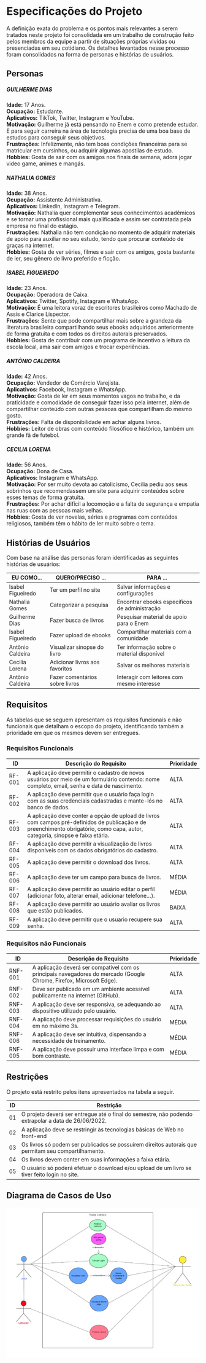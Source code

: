 # Especificações do Projeto

A definição exata do problema e os pontos mais relevantes a serem tratados neste projeto foi consolidada em um trabalho de construção feito pelos membros da equipe a partir de situações próprias vividas ou presenciadas em seu cotidiano. Os detalhes levantados nesse processo foram consolidados na forma de personas e histórias de usuários.

## Personas

##### GUILHERME DIAS
**Idade:** 17 Anos.  
**Ocupação:** Estudante.  
**Aplicativos:** TikTok, Twitter, Instagram e YouTube.  
**Motivação:** Guilherme já está pensando no Enem e como pretende estudar. E para seguir carreira na área de tecnologia precisa de uma boa base de estudos para conseguir seus objetivos.  
**Frustrações:** Infelizmente, não tem boas condições financeiras para se matricular em cursinhos, ou adquirir algumas apostilas de estudo.  
**Hobbies:** Gosta de sair com os amigos nos finais de semana, adora jogar video game, animes e mangás.  

##### NATHALIA GOMES 
**Idade:** 38 Anos.  
**Ocupação:** Assistente Administrativa.  
**Aplicativos:** Linkedin, Instagram e Telegram.  
**Motivação:** Nathalia quer complementar seus conhecimentos acadêmicos e se tornar uma profissional mais qualificada e assim ser contratada pela empresa no final do estágio.  
**Frustrações:** Nathalia não tem condição no momento de adquirir materiais de apoio para auxiliar no seu estudo, tendo que procurar conteúdo de graças na internet.  
**Hobbies:** Gosta de ver séries, filmes e sair com os amigos, gosta bastante de ler, seu gênero de livro preferido e ficção.  

##### ISABEL FIGUEIREDO
**Idade:** 23 Anos.  
**Ocupação:** Operadora de Caixa.  
**Aplicativos:** Twitter, Spotify, Instagram e WhatsApp.  
**Motivação:** É uma leitora voraz de escritores brasileiros como Machado de Assis e Clarice Lispector.  
**Frustrações:** Sente que pode compartilhar mais sobre a grandeza da literatura brasileira compartilhando seus ebooks adquiridos anteriormente de forma gratuita e com todos os direitos autorais preservados.  
**Hobbies:** Gosta de contribuir com um programa de incentivo a leitura da escola local, ama sair com amigos e trocar experiências.  

##### ANTÔNIO CALDEIRA
**Idade:** 42 Anos.  
**Ocupação:** Vendedor de Comércio Varejista.  
**Aplicativos:** Facebook, Instagram e WhatsApp.  
**Motivação:** Gosta de ler em seus momentos vagos no trabalho, e da praticidade e comodidade de conseguir fazer isso pela internet, além de compartilhar conteúdo com outras pessoas que compartilham do mesmo gosto.  
**Frustrações:** Falta de disponibilidade em achar alguns livros.  
**Hobbies:** Leitor de obras com conteúdo filosófico e histórico, também um grande fã de futebol.  

##### CECILIA LORENA
**Idade:** 56 Anos.  
**Ocupação:** Dona de Casa.  
**Aplicativos:** Instagram e WhatsApp.  
**Motivação:** Por ser muito devota ao catolicismo, Cecília pediu aos seus sobrinhos que recomendassem um site para adquirir conteúdos sobre esses temas de forma gratuita.  
**Frustrações:** Por achar difícil a locomoção e a falta de segurança e empatia nas ruas com as pessoas mais velhas.  
**Hobbies:** Gosta de ver novelas, séries e programas com conteúdos religiosos, também têm o hábito de ler muito sobre o tema.  



## Histórias de Usuários

Com base na análise das personas foram identificadas as seguintes histórias de usuários:

|EU COMO...          | QUERO/PRECISO ...                  |PARA ...                                     |
|--------------------|------------------------------------|---------------------------------------------|
|Isabel Figueiredo   |Ter um perfil no site               |Salvar informações e configurações           |
|Nathalia Gomes      |Categorizar a pesquisa              |Encontrar ebooks específicos de administração|
|Guilherme Dias      |Fazer busca de livros               |Pesquisar material de apoio para o Enem      |
|Isabel Figueiredo   |Fazer upload de ebooks              |Compartilhar materiais com a comunidade      |
|Antônio Caldeira    |Visualizar sinopse do livro         |Ter informação sobre o material disponível   |
|Cecilia Lorena      |Adicionar livros aos favoritos      |Salvar os melhores materiais                 |
|Antônio Caldeira    |Fazer comentários sobre livros      |Interagir com leitores com mesmo interesse   |

## Requisitos

As tabelas que se seguem apresentam os requisitos funcionais e não funcionais que detalham o escopo do projeto, identificando também a prioridade em que os mesmos devem ser entregues.

### Requisitos Funcionais

|ID    | Descrição do Requisito  | Prioridade |
|------|-----------------------------------------|----|
|RF-001| A aplicação deve permitir o cadastro de novos usuários por meio de um formulário contendo: nome completo, email,   senha e data de nascimento.       | ALTA | 
|RF-002| A aplicação deve permitir que o usuário faça login com as suas credenciais cadastradas e mante-lós no banco de dados.   | ALTA |
|RF-003| A aplicação deve conter a opção de upload de livros com campos pré-definidos de publicação e de preenchimento obrigatório, como capa, autor, categoria, sinopse e faixa etária.  | ALTA |
|RF-004| A aplicação deve permitir a visualização de livros disponíveis com os dados obrigatórios do cadastro.   | ALTA |
|RF-005| A aplicação deve permitir o download dos livros.   | ALTA |
|RF-006| A aplicação deve ter um campo para busca de livros.   | MÉDIA |
|RF-007| A aplicação deve permitir ao usuário editar o perfil (adicionar foto, alterar email, adicionar telefone…).   | MÉDIA |
|RF-008| A aplicação deve permitir ao usuário avaliar os livros que estão publicados.   | BAIXA |
|RF-009| A aplicação deve permitir que o usuario recupere sua senha.   | ALTA |


### Requisitos não Funcionais

|ID     | Descrição do Requisito  |Prioridade |
|-------|-------------------------|----|
|RNF-001| A aplicação deverá ser compatível com os principais navegadores do mercado (Google Chrome, Firefox, Microsoft Edge). | ALTA | 
|RNF-002| Deve ser publicado em um ambiente acessível publicamente na internet (GitHub). |  ALTA | 
|RNF-003| A aplicação deve ser responsiva, se adequando ao dispositivo utilizado pelo usuário. | ALTA | 
|RNF-004|A aplicação deve processar requisições do usuário em no máximo 3s. |  MÉDIA | 
|RNF-006| A aplicação deve ser intuitiva, dispensando a necessidade de treinamento. |  MÉDIA |
|RNF-005| A aplicação deve possuir uma interface limpa e com bom contraste. | MÉDIA |

## Restrições

O projeto está restrito pelos itens apresentados na tabela a seguir.

|ID| Restrição                                             |
|--|-------------------------------------------------------|
|01| O projeto deverá ser entregue até o final do semestre, não podendo extrapolar a data de 26/06/2022.  |
|02| A aplicação deve se restringir às tecnologias básicas de Web no front-end        |
|03| Os livros só podem ser publicados se possuírem direitos autorais que permitam seu compartilhamento.  |
|04|Os livros devem conter em suas informações a faixa etária.        |
|05|O usuário só poderá efetuar o download e/ou upload de um livro se tiver feito login no site.        |



## Diagrama de Casos de Uso

![](img/dcu.jpeg)
